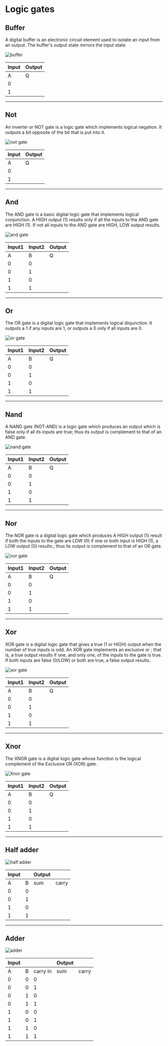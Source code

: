 # Logic gates

## Buffer

A digital buffer is an electronic circuit element used to isolate an input from an output. The buffer's output state mirrors the input state.

![buffer](buffer.svg "buffer")

| Input | Output |
| ----- | ------ |
| A     | Q      |
| 0     |        |
| 1     |        |

---

## Not

An inverter or NOT gate is a logic gate which implements logical negation. It outputs a bit opposite of the bit that is put into it.

![not gate](not.svg "not gate")

| Input | Output |
| ----- | ------ |
| A     | Q      |
| 0     |        |
| 1     |        |

---

## And

The AND gate is a basic digital logic gate that implements logical conjunction. A HIGH output (1) results only if all the inputs to the AND gate are HIGH (1). If not all inputs to the AND gate are HIGH, LOW output results.

![and gate](and.svg "and gate")

| Input1 | Input2 | Output |
| ------ | ------ | ------ |
| A      | B      | Q      |
| 0      | 0      |        |
| 0      | 1      |        |
| 1      | 0      |        |
| 1      | 1      |        |

---

## Or

The OR gate is a digital logic gate that implements logical disjunction. It outputs a 1 if any inputs are 1, or outputs a 0 only if all inputs are 0.

![or gate](or.svg "or gate")

| Input1 | Input2 | Output |
| ------ | ------ | ------ |
| A      | B      | Q      |
| 0      | 0      |        |
| 0      | 1      |        |
| 1      | 0      |        |
| 1      | 1      |        |

---

## Nand

A NAND gate (NOT-AND) is a logic gate which produces an output which is false only if all its inputs are true; thus its output is complement to that of an AND gate.

![nand gate](nand.svg "nand gate")

| Input1 | Input2 | Output |
| ------ | ------ | ------ |
| A      | B      | Q      |
| 0      | 0      |        |
| 0      | 1      |        |
| 1      | 0      |        |
| 1      | 1      |        |

---

## Nor

The NOR gate is a digital logic gate which produces A HIGH output (1) result if both the inputs to the gate are LOW (0) if one or both input is HIGH (1), a LOW output (0) results.; thus its output is complement to that of an OR gate.

![nor gate](nor.svg "nor gate")

| Input1 | Input2 | Output |
| ------ | ------ | ------ |
| A      | B      | Q      |
| 0      | 0      |        |
| 0      | 1      |        |
| 1      | 0      |        |
| 1      | 1      |        |

---

## Xor

XOR gate is a digital logic gate that gives a true (1 or HIGH) output when the number of true inputs is odd. An XOR gate implements an exclusive or ; that is, a true output results if one, and only one, of the inputs to the gate is true. If both inputs are false (0/LOW) or both are true, a false output results.

![xor gate](xor.svg "xor gate")

| Input1 | Input2 | Output |
| ------ | ------ | ------ |
| A      | B      | Q      |
| 0      | 0      |        |
| 0      | 1      |        |
| 1      | 0      |        |
| 1      | 1      |        |

---

## Xnor

The XNOR gate is a digital logic gate whose function is the logical complement of the Exclusive OR (XOR) gate.

![Xnor gate](xnor.svg "Xnor gate")

| Input1 | Input2 | Output |
| ------ | ------ | ------ |
| A      | B      | Q      |
| 0      | 0      |        |
| 0      | 1      |        |
| 1      | 0      |        |
| 1      | 1      |        |

---

## Half adder

![half adder](halfadder.svg "half adder")

| Input |     | Output |       |
| ----- | --- | ------ | ----- |
| A     | B   | sum    | carry |
| 0     | 0   |        |       |
| 0     | 1   |        |       |
| 1     | 0   |        |       |
| 1     | 1   |        |       |

---

## Adder

![adder](adder.svg "adder")

| Input |     |          | Output |       |
| ----- | --- | -------- | ------ | ----- |
| A     | B   | carry in | sum    | carry |
| 0     | 0   | 0        |        |       |
| 0     | 0   | 1        |        |       |
| 0     | 1   | 0        |        |       |
| 0     | 1   | 1        |        |       |
| 1     | 0   | 0        |        |       |
| 1     | 0   | 1        |        |       |
| 1     | 1   | 0        |        |       |
| 1     | 1   | 1        |        |       |
